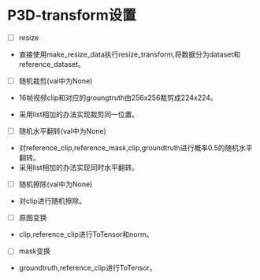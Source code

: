 # P3D-transform设置

- [ ] resize

- 直接使用make_resize_data执行resize_transform,将数据分为dataset和reference_dataset。

- [ ] 随机裁剪(val中为None)

- 16帧视频clip和对应的groungtruth由256x256裁剪成224x224。

- 采用list相加的办法实现裁剪同一位置。


- [ ] 随机水平翻转(val中为None)
- 对reference_clip,reference_mask,clip,groundtruth进行概率0.5的随机水平翻转。
- 采用list相加的办法实现同时水平翻转。

- [ ] 随机擦除(val中为None)

- 对clip进行随机擦除。


- [ ] 原图变换

- clip,reference_clip进行ToTensor和norm。

- [ ] mask变换
- groundtruth,reference_clip进行ToTensor。

